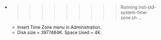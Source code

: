* >>>>>>>>> Running inst-std-system-time-zone.sh ...
  * Insert Time Zone menu in Administration.
  * Disk size = 3977484K. Space Used = 4K.
